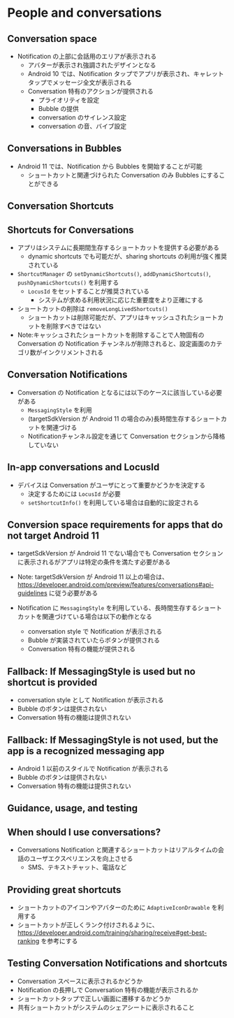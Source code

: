 # People and conversations

## Conversation space

* Notification の上部に会話用のエリアが表示される
  * アバターが表示され強調されたデザインとなる
  * Android 10 では、Notification タップでアプリが表示され、キャレットタップでメッセージ全文が表示される
  * Conversation 特有のアクションが提供される
    * プライオリティを設定
    * Bubble の提供
    * conversation のサイレンス設定
    * conversation の音、バイブ設定

## Conversations in Bubbles

* Android 11 では、Notification から Bubbles を開始することが可能
  * ショートカットと関連づけられた Conversation のみ Bubbles にすることができる

## Conversation Shortcuts

## Shortcuts for Conversations

* アプリはシステムに長期間生存するショートカットを提供する必要がある
  * dynamic shortcuts でも可能だが、sharing shortcuts の利用が強く推奨されている
* `ShortcutManager` の `setDynamicShortcuts()`, `addDynamicShortcuts()`, `pushDynamicShortcuts()` を利用する
  * `LocusId` をセットすることが推奨されている
    * システムが求める利用状況に応じた重要度をより正確にする
* ショートカットの削除は `removeLongLivedShortcuts()`
  * ショートカットは削除可能だが、アプリはキャッシュされたショートカットを削除すべきではない
* Note:キャッシュされたショートカットを削除することで人物固有の Conversation の Notification チャンネルが削除されると、設定画面のカテゴリ数がインクリメントされる

## Conversation Notifications

* Conversation の Notification となるには以下のケースに該当している必要がある
  * `MessagingStyle` を利用
  * (targetSdkVersion が Android 11 の場合のみ)長時間生存するショートカットを関連づける
  * Notificationチャンネル設定を通じて Conversation セクションから降格していない

## In-app conversations and LocusId

* デバイスは Conversation がユーザにとって重要かどうかを決定する
  * 決定するためには `LocusId` が必要
  * `setShortcutInfo()` を利用している場合は自動的に設定される

## Conversion space requirements for apps that do not target Android 11

* targetSdkVersion が Android 11 でない場合でも Conversation セクションに表示されるがアプリは特定の条件を満たす必要がある
* Note: targetSdkVersion が Android 11 以上の場合は、https://developer.android.com/preview/features/conversations#api-guidelines に従う必要がある

* Notification に `MessagingStyle` を利用している、長時間生存するショートカットを関連づけている場合は以下の動作となる
  * conversation style で Notification が表示される
  * Bubble が実装されていたらボタンが提供される
  * Conversation 特有の機能が提供される

## Fallback: If MessagingStyle is used but no shortcut is provided

* conversation style として Notification が表示される
* Bubble のボタンは提供されない
* Conversation 特有の機能は提供されない

## Fallback: If MessagingStyle is not used, but the app is a recognized messaging app

* Android 1 以前のスタイルで Notification が表示される
* Bubble のボタンは提供されない
* Conversation 特有の機能は提供されない

## Guidance, usage, and testing

## When should I use conversations?

* Conversations Notification と関連するショートカットはリアルタイムの会話のユーザエクスペリエンスを向上させる
  * SMS、テキストチャット、電話など

## Providing great shortcuts

* ショートカットのアイコンやアバターのために `AdaptiveIconDrawable` を利用する
* ショートカットが正しくランク付けされるように、https://developer.android.com/training/sharing/receive#get-best-ranking を参考にする

## Testing Conversation Notifications and shortcuts

* Conversation スペースに表示されるかどうか
* Notification の長押しで Conversation 特有の機能が表示されるか
* ショートカットタップで正しい画面に遷移するかどうか
* 共有ショートカットがシステムのシェアシートに表示されること
